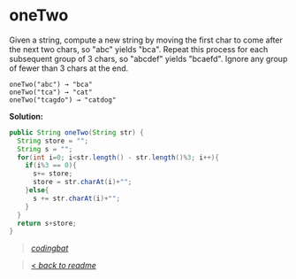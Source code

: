 # oneTwo

Given a string, compute a new string by moving the first char to come after the next two chars, so "abc" yields "bca". Repeat this process for each subsequent group of 3 chars, so "abcdef" yields "bcaefd". Ignore any group of fewer than 3 chars at the end.

```
oneTwo("abc") → "bca"
oneTwo("tca") → "cat"
oneTwo("tcagdo") → "catdog"
```

**Solution:**

```java
public String oneTwo(String str) {
  String store = "";
  String s = "";
  for(int i=0; i<str.length() - str.length()%3; i++){
    if(i%3 == 0){
      s+= store;
      store = str.charAt(i)+"";
    }else{
      s += str.charAt(i)+"";
    }
  }
  return s+store;
}
```

> _[codingbat](https://codingbat.com/prob/p122943)_

> [< _back to readme_](/README.md)
